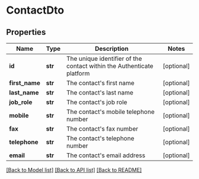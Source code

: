# ContactDto

## Properties
Name | Type | Description | Notes
------------ | ------------- | ------------- | -------------
**id** | **str** | The unique identifier of the contact within the Authenticate platform | [optional] 
**first_name** | **str** | The contact&#x27;s first name | [optional] 
**last_name** | **str** | The contact&#x27;s last name | [optional] 
**job_role** | **str** | The contact&#x27;s job role | [optional] 
**mobile** | **str** | The contact&#x27;s mobile telephone number | [optional] 
**fax** | **str** | The contact&#x27;s fax number | [optional] 
**telephone** | **str** | The contact&#x27;s telephone number | [optional] 
**email** | **str** | The contact&#x27;s email address | [optional] 

[[Back to Model list]](../README.md#documentation-for-models) [[Back to API list]](../README.md#documentation-for-api-endpoints) [[Back to README]](../README.md)

